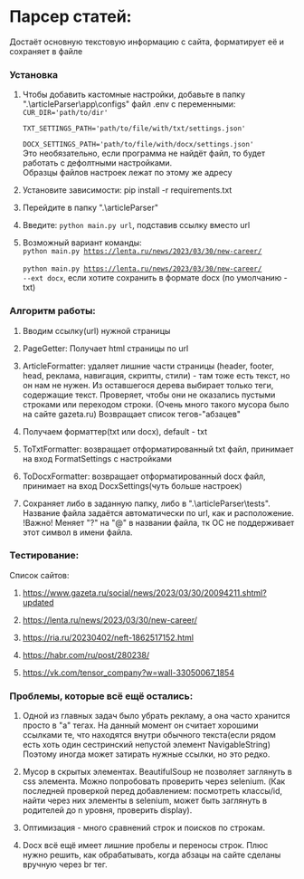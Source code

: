 <h1>Парсер статей:</h1>

Достаёт основную текстовую информацию с сайта, форматирует её и сохраняет в файле

<h3>Установка</h3>

1) Чтобы добавить кастомные настройки, добавьте в папку ".\articleParser\app\configs" файл .env с переменными:<br>
<code>CUR_DIR='path/to/dir'<br>
TXT_SETTINGS_PATH='path/to/file/with/txt/settings.json'<br>
DOCX_SETTINGS_PATH='path/to/file/with/docx/settings.json'<br></code>
Это необязательно, если программа не найдёт файл, то будет работать с дефолтными настройками. <br>
Образцы файлов настроек лежат по этому же адресу<br>

2) Установите зависимости: pip install -r requirements.txt

3) Перейдите в папку ".\articleParser\"

4) Введите: <code>python main.py url</code>, подставив ссылку вместо url

5) Возможный вариант команды: <br>
<code>python main.py https://lenta.ru/news/2023/03/30/new-career/ </code>
<br><code>python main.py https://lenta.ru/news/2023/03/30/new-career/ --ext docx</code>, 
если хотите сохранить в формате docx (по умолчанию - txt)

<h3>Алгоритм работы:</h3>

1) Вводим ссылку(url) нужной страницы

2) PageGetter: Получает html страницы по url

3) ArticleFormatter: удаляет лишние части страницы 
    (header, footer, head, реклама, навигация, скрипты, стили) - там тоже есть текст, но он нам не нужен. 
    Из оставшегося дерева выбирает только теги, содержащие текст. 
    Проверяет, чтобы они не оказались пустыми строками или переходом строки. 
    (Очень много такого мусора было на сайте gazeta.ru) 
    Возвращает список тегов-"абзацев"

4) Получаем форматтер(txt или docx), default - txt

5) ToTxtFormatter: возвращает отформатированный txt файл, принимает на вход FormatSettings с настройками

6) ToDocxFormatter: возвращает отформатированный docx файл, принимает на вход DocxSettings(чуть больше настроек)

7) Сохраняет либо в заданную папку, либо в ".\articleParser\tests". Название файла задаётся автоматически по url, как и расположение.
!Важно! Меняет "?" на "@" в названии файла, тк ОС не поддерживает этот символ в имени файла.


<h3>Тестирование:</h3>

Список сайтов:

1) https://www.gazeta.ru/social/news/2023/03/30/20094211.shtml?updated

2) https://lenta.ru/news/2023/03/30/new-career/

3) https://ria.ru/20230402/neft-1862517152.html

4) https://habr.com/ru/post/280238/

5) https://vk.com/tensor_company?w=wall-33050067_1854


<h3>Проблемы, которые всё ещё остались:</h3>

1) Одной из главных задач было убрать рекламу, а она часто хранится просто в "a" тегах. На данный момент он считает 
хорошими ссылками те, что находятся внутри обычного текста(если рядом есть хоть один сестринский непустой элемент NavigableString)
Поэтому иногда может затирать нужные ссылки, но это редко. 

2) Мусор в скрытых элементах. BeautifulSoup не позволяет заглянуть в css элемента. Можно попробовать проверить через selenium. 
(Как последней проверкой перед добавлением: посмотреть классы/id, найти через них элементы в selenium, 
может быть заглянуть в родителей до n уровня, проверить display).

3) Оптимизация - много сравнений строк и поисков по строкам. 

4) Docx всё ещё имеет лишние пробелы и переносы строк. Плюс нужно решить, как обрабатывать, когда абзацы на сайте сделаны вручную через br тег. 
